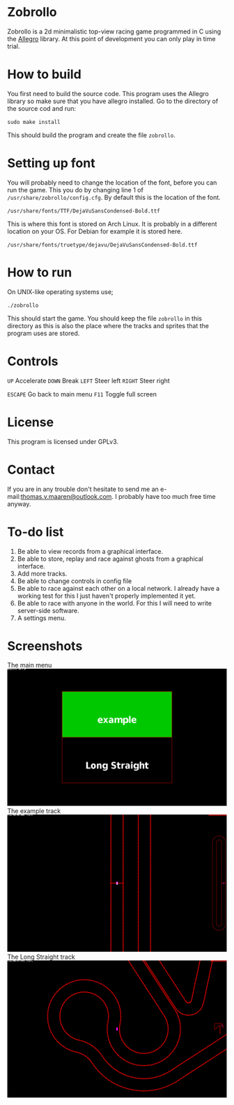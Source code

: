 # Zobrollo
Zobrollo is a 2d minimalistic top-view racing game programmed in C using the <a href="https://liballeg.org">Allegro</a> library. At this point of development you can only play in time trial.

# How to build
You first need to build the source code. This program uses the Allegro library so make sure that you have allegro installed.
Go to the directory of the source cod and run:
```shell
sudo make install
```
This should build the program and create the file `zobrollo`.

# Setting up font
You will probably need to change the location of the font, before you can run the game. This you do by changing line 1 of `/usr/share/zobrollo/config.cfg`. By default this is the location of the font.
```shell
/usr/share/fonts/TTF/DejaVuSansCondensed-Bold.ttf
```
This is where this font is stored on Arch Linux. It is probably in a different location on your OS. For Debian for example it is stored here.
```shell
/usr/share/fonts/truetype/dejavu/DejaVuSansCondensed-Bold.ttf
```

# How to run
On UNIX-like operating systems use;
```shell
./zobrollo
```
This should start the game. You should keep the file `zobrollo` in this directory as this is also the place where the tracks and sprites that the program uses are stored.

# Controls
`UP`		Accelerate
`DOWN`		Break
`LEFT`		Steer left
`RIGHT`		Steer right

`ESCAPE`	Go back to main menu
`F11`		Toggle full screen

# License
This program is licensed under GPLv3.

# Contact
If you are in any trouble don't hesitate to send me an e-mail:<a href="mailto:thomas.v.maaren@outlook.com">thomas.v.maaren@outlook.com</a>. I probably have too much free time anyway.

# To-do list
<ol>
	<li>Be able to view records from a graphical interface.</li>
	<li>Be able to store, replay and race against ghosts from a graphical interface.</li>
	<li>Add more tracks.</li>
	<li>Be able to change controls in config file</li>
	<li>Be able to race against each other on a local network. I already have a working test for this I just haven't properly implemented it yet.</li>
	<li>Be able to race with anyone in the world. For this I will need to write server-side software.</li>
	<li>A settings menu.</li>
</ol>

# Screenshots

The main menu
![](screenshots/menu.png)
The example track
![](screenshots/example.png)
The Long Straight track
![](screenshots/Long%20Straight.png)
